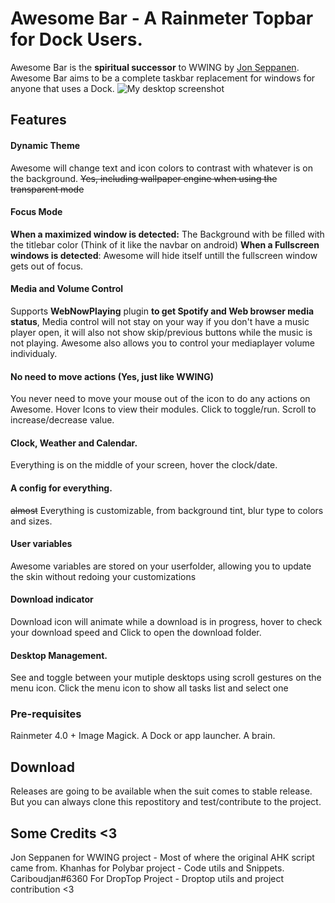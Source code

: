 # Awesome Bar - A Rainmeter Topbar for Dock Users.

Awesome Bar is the **spiritual successor** to WWING by [Jon Seppanen](https://github.com/jonseppanen).
Awesome Bar aims to be a complete taskbar replacement for windows for anyone that uses a Dock.
![My desktop screenshot](https://i.imgur.com/DVz2fNa.png)
## Features
#### Dynamic Theme
Awesome will change text and icon colors to contrast with whatever is on the background. 
~~Yes, including wallpaper engine when using the transparent mode~~
#### Focus Mode
**When a maximized window is detected:**
The Background with be filled with the titlebar color (Think of it like the navbar on android)
**When a Fullscreen windows is detected**:
Awesome will hide itself untill the fullscreen window gets out of focus.
#### Media and Volume Control
Supports **WebNowPlaying** plugin **to get Spotify and Web browser media status**, Media control will not stay on your way if you don't have a music player open, it will also not show skip/previous buttons while the music is not playing. Awesome also allows you to control your mediaplayer volume individualy.
#### No need to move actions (Yes, just like WWING)
You never need to move your mouse out of the icon to do any actions on Awesome.
Hover Icons to view their modules.
Click to toggle/run.
Scroll to increase/decrease value.
#### Clock, Weather and Calendar.
Everything is on the middle of your screen, hover the clock/date.

#### A config for everything.
~~almost~~ Everything is customizable, from background tint, blur type to colors and sizes.

#### User variables
Awesome variables are stored on your userfolder, allowing you to update the skin without redoing your customizations

#### Download indicator
Download icon will animate while a download is in progress, hover to check your download speed and Click to open the download folder.

#### Desktop Management.
See and toggle between your mutiple desktops using scroll gestures on the menu icon.
Click the menu icon to show all tasks list and select one


### Pre-requisites
Rainmeter 4.0 +
Image Magick.
A Dock or app launcher.
A brain.


## Download

Releases are going to be available when the suit comes to stable release. But you can always clone this repostitory and test/contribute to the project.


## Some Credits <3

Jon Seppanen for WWING project - Most of where the original AHK script came from.
Khanhas for Polybar project - Code utils and Snippets.
Cariboudjan#6360 For DropTop Project - Droptop utils and project contribution <3

